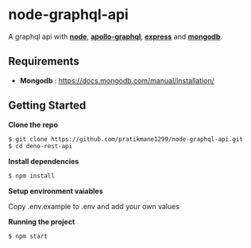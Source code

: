 # node-graphql-api

A graphql api with [**node**](https://nodejs.org/en/), [**apollo-graphql**](https://www.apollographql.com/), [**express**](https://expressjs.com/) and [**mongodb**](https://www.mongodb.com/).

## Requirements

- **Mongodb** : https://docs.mongodb.com/manual/installation/

## Getting Started

**Clone the repo**

```bash
$ git clone https://github.com/pratikmane1299/node-graphql-api.git
$ cd deno-rest-api
```

**Install dependencies**

```bash
$ npm install
```

**Setup environment vaiables**

Copy .env.example to .env and add your own values

**Running the project**

```bash
$ npm start
```
